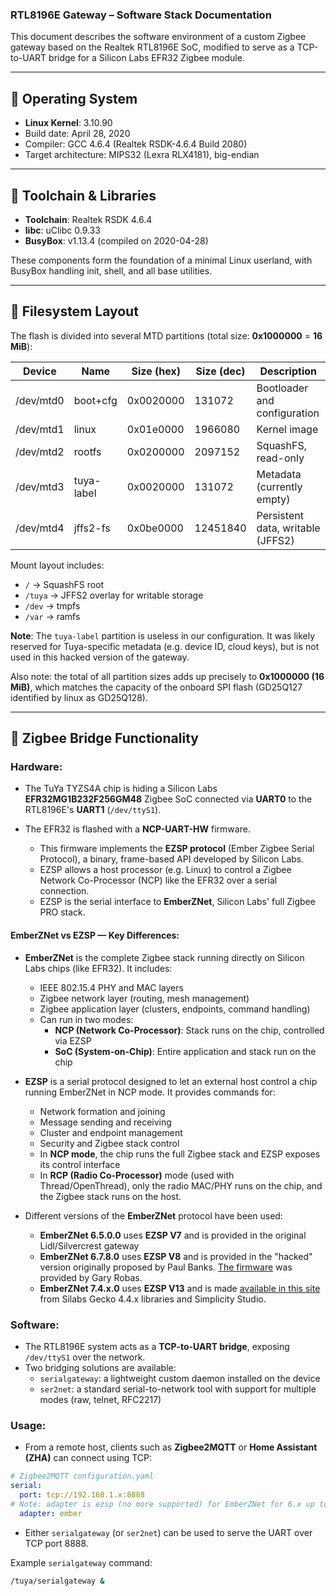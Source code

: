 ### RTL8196E Gateway – Software Stack Documentation

This document describes the software environment of a custom Zigbee gateway based on the Realtek RTL8196E SoC, modified to serve as a TCP-to-UART bridge for a Silicon Labs EFR32 Zigbee module.

---

## 🧠 Operating System
- **Linux Kernel**: 3.10.90
- Build date: April 28, 2020
- Compiler: GCC 4.6.4 (Realtek RSDK-4.6.4 Build 2080)
- Target architecture: MIPS32 (Lexra RLX4181), big-endian

---

## 🧰 Toolchain & Libraries
- **Toolchain**: Realtek RSDK 4.6.4
- **libc**: uClibc 0.9.33
- **BusyBox**: v1.13.4 (compiled on 2020-04-28)

These components form the foundation of a minimal Linux userland, with BusyBox handling init, shell, and all base utilities.

---

## 📂 Filesystem Layout
The flash is divided into several MTD partitions (total size: **0x1000000** = **16 MiB**):

| Device       | Name         | Size (hex) | Size (dec) | Description                        |
|--------------|--------------|------------|------------|------------------------------------|
| /dev/mtd0    | boot+cfg     | 0x0020000  | 131072     | Bootloader and configuration       |
| /dev/mtd1    | linux        | 0x01e0000  | 1966080    | Kernel image                       |
| /dev/mtd2    | rootfs       | 0x0200000  | 2097152    | SquashFS, read-only                |
| /dev/mtd3    | tuya-label   | 0x0020000  | 131072     | Metadata (currently empty)         |
| /dev/mtd4    | jffs2-fs     | 0x0be0000  | 12451840   | Persistent data, writable (JFFS2)  |

Mount layout includes:
- `/` → SquashFS root
- `/tuya` → JFFS2 overlay for writable storage
- `/dev` → tmpfs
- `/var` → ramfs

**Note**: The `tuya-label` partition is useless in our configuration. It was likely reserved for Tuya-specific metadata (e.g. device ID, cloud keys), but is not used in this hacked version of the gateway.

Also note: the total of all partition sizes adds up precisely to **0x1000000 (16 MiB)**, which matches the capacity of the onboard SPI flash (GD25Q127 identified by linux as GD25Q128).

---

## 🔌 Zigbee Bridge Functionality

### Hardware:
- The TuYa TYZS4A chip is hiding a Silicon Labs **EFR32MG1B232F256GM48** Zigbee SoC connected via **UART0** to the RTL8196E's **UART1** (`/dev/ttyS1`).
- The EFR32 is flashed with a **NCP-UART-HW** firmware.

    - This firmware implements the **EZSP protocol** (Ember Zigbee Serial Protocol), a binary, frame-based API developed by Silicon Labs.
    - EZSP allows a host processor (e.g. Linux) to control a Zigbee Network Co-Processor (NCP) like the EFR32 over a serial connection.
    - EZSP is the serial interface to **EmberZNet**, Silicon Labs' full Zigbee PRO stack.

#### EmberZNet vs EZSP — Key Differences:
- **EmberZNet** is the complete Zigbee stack running directly on Silicon Labs chips (like EFR32). It includes:
    - IEEE 802.15.4 PHY and MAC layers
    - Zigbee network layer (routing, mesh management)
    - Zigbee application layer (clusters, endpoints, command handling)
    - Can run in two modes:
        - **NCP (Network Co-Processor)**: Stack runs on the chip, controlled via EZSP
        - **SoC (System-on-Chip)**: Entire application and stack run on the chip

- **EZSP** is a serial protocol designed to let an external host control a chip running EmberZNet in NCP mode. It provides commands for:
    - Network formation and joining
    - Message sending and receiving
    - Cluster and endpoint management
    - Security and Zigbee stack control
    - In **NCP mode**, the chip runs the full Zigbee stack and EZSP exposes its control interface
    - In **RCP (Radio Co-Processor)** mode (used with Thread/OpenThread), only the radio MAC/PHY runs on the chip, and the Zigbee stack runs on the host.

- Different versions of the **EmberZNet** protocol have been used:
    - **EmberZNet 6.5.0.0** uses **EZSP V7** and is provided in the original Lidl/Silvercrest gateway
    - **EmberZNet 6.7.8.0** uses **EZSP V8** and is provided in the "hacked" version originally proposed by Paul Banks. [The firmware](https://github.com/grobasoz/zigbee-firmware/raw/master/EFR32%20Series%201/EFR32MG1B-256k/NCP/NCP_UHW_MG1B232_678_PA0-PA1-PB11_PA5-PA4.gbl) was provided by Gary Robas.
    - **EmberZNet 7.4.x.0** uses **EZSP V13** and is made [available in this site](../gateway_firmware/NCP-UART-HW) from Silabs Gecko 4.4.x libraries and Simplicity Studio.
### Software:
- The RTL8196E system acts as a **TCP-to-UART bridge**, exposing `/dev/ttyS1` over the network.
- Two bridging solutions are available:
  - `serialgateway`: a lightweight custom daemon installed on the device
  - `ser2net`: a standard serial-to-network tool with support for multiple modes (raw, telnet, RFC2217)

### Usage:
- From a remote host, clients such as **Zigbee2MQTT** or **Home Assistant (ZHA)** can connect using TCP:

```yaml
# Zigbee2MQTT configuration.yaml
serial:
  port: tcp://192.168.1.x:8888
# Note: adapter is ezsp (no more supported) for EmberZNet for 6.x up to 7.3 versions. and ember starting with Emberznet 7.4
  adapter: ember
```

- Either `serialgateway` (or `ser2net`) can be used to serve the UART over TCP port 8888.

Example `serialgateway` command:
```sh
/tuya/serialgateway &
```
